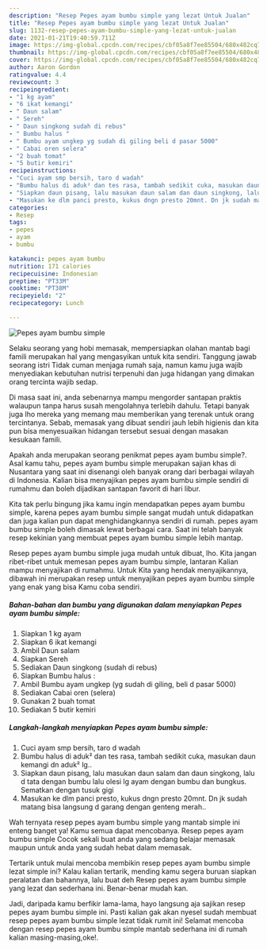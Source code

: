 ```yaml
---
description: "Resep Pepes ayam bumbu simple yang lezat Untuk Jualan"
title: "Resep Pepes ayam bumbu simple yang lezat Untuk Jualan"
slug: 1132-resep-pepes-ayam-bumbu-simple-yang-lezat-untuk-jualan
date: 2021-01-21T19:40:59.711Z
image: https://img-global.cpcdn.com/recipes/cbf05a8f7ee85504/680x482cq70/pepes-ayam-bumbu-simple-foto-resep-utama.jpg
thumbnail: https://img-global.cpcdn.com/recipes/cbf05a8f7ee85504/680x482cq70/pepes-ayam-bumbu-simple-foto-resep-utama.jpg
cover: https://img-global.cpcdn.com/recipes/cbf05a8f7ee85504/680x482cq70/pepes-ayam-bumbu-simple-foto-resep-utama.jpg
author: Aaron Gordon
ratingvalue: 4.4
reviewcount: 3
recipeingredient:
- "1 kg ayam"
- "6 ikat kemangi"
- " Daun salam"
- " Sereh"
- " Daun singkong sudah di rebus"
- " Bumbu halus "
- " Bumbu ayam ungkep yg sudah di giling beli d pasar 5000"
- " Cabai oren selera"
- "2 buah tomat"
- "5 butir kemiri"
recipeinstructions:
- "Cuci ayam smp bersih, taro d wadah"
- "Bumbu halus di aduk² dan tes rasa, tambah sedikit cuka, masukan daun kemangi dn aduk² lg.."
- "Siapkan daun pisang, lalu masukan daun salam dan daun singkong, lalu d tata dengan bumbu lalu olesi lg ayam dengan bumbu dan bungkus. Sematkan dengan tusuk gigi"
- "Masukan ke dlm panci presto, kukus dngn presto 20mnt. Dn jk sudah matang bisa langsung d garang dengan genteng merah.."
categories:
- Resep
tags:
- pepes
- ayam
- bumbu

katakunci: pepes ayam bumbu 
nutrition: 171 calories
recipecuisine: Indonesian
preptime: "PT33M"
cooktime: "PT38M"
recipeyield: "2"
recipecategory: Lunch

---
```



![Pepes ayam bumbu simple](https://img-global.cpcdn.com/recipes/cbf05a8f7ee85504/680x482cq70/pepes-ayam-bumbu-simple-foto-resep-utama.jpg)

Selaku seorang yang hobi memasak, mempersiapkan olahan mantab bagi famili merupakan hal yang mengasyikan untuk kita sendiri. Tanggung jawab seorang istri Tidak cuman menjaga rumah saja, namun kamu juga wajib menyediakan kebutuhan nutrisi terpenuhi dan juga hidangan yang dimakan orang tercinta wajib sedap.

Di masa  saat ini, anda sebenarnya mampu mengorder santapan praktis walaupun tanpa harus susah mengolahnya terlebih dahulu. Tetapi banyak juga lho mereka yang memang mau memberikan yang terenak untuk orang tercintanya. Sebab, memasak yang dibuat sendiri jauh lebih higienis dan kita pun bisa menyesuaikan hidangan tersebut sesuai dengan masakan kesukaan famili. 



Apakah anda merupakan seorang penikmat pepes ayam bumbu simple?. Asal kamu tahu, pepes ayam bumbu simple merupakan sajian khas di Nusantara yang saat ini disenangi oleh banyak orang dari berbagai wilayah di Indonesia. Kalian bisa menyajikan pepes ayam bumbu simple sendiri di rumahmu dan boleh dijadikan santapan favorit di hari libur.

Kita tak perlu bingung jika kamu ingin mendapatkan pepes ayam bumbu simple, karena pepes ayam bumbu simple sangat mudah untuk didapatkan dan juga kalian pun dapat menghidangkannya sendiri di rumah. pepes ayam bumbu simple boleh dimasak lewat berbagai cara. Saat ini telah banyak resep kekinian yang membuat pepes ayam bumbu simple lebih mantap.

Resep pepes ayam bumbu simple juga mudah untuk dibuat, lho. Kita jangan ribet-ribet untuk memesan pepes ayam bumbu simple, lantaran Kalian mampu menyajikan di rumahmu. Untuk Kita yang hendak menyajikannya, dibawah ini merupakan resep untuk menyajikan pepes ayam bumbu simple yang enak yang bisa Kamu coba sendiri.

<!--inarticleads1-->

##### Bahan-bahan dan bumbu yang digunakan dalam menyiapkan Pepes ayam bumbu simple:

1. Siapkan 1 kg ayam
1. Siapkan 6 ikat kemangi
1. Ambil  Daun salam
1. Siapkan  Sereh
1. Sediakan  Daun singkong (sudah di rebus)
1. Siapkan  Bumbu halus :
1. Ambil  Bumbu ayam ungkep (yg sudah di giling, beli d pasar 5000)
1. Sediakan  Cabai oren (selera)
1. Gunakan 2 buah tomat
1. Sediakan 5 butir kemiri




<!--inarticleads2-->

##### Langkah-langkah menyiapkan Pepes ayam bumbu simple:

1. Cuci ayam smp bersih, taro d wadah
1. Bumbu halus di aduk² dan tes rasa, tambah sedikit cuka, masukan daun kemangi dn aduk² lg..
1. Siapkan daun pisang, lalu masukan daun salam dan daun singkong, lalu d tata dengan bumbu lalu olesi lg ayam dengan bumbu dan bungkus. Sematkan dengan tusuk gigi
1. Masukan ke dlm panci presto, kukus dngn presto 20mnt. Dn jk sudah matang bisa langsung d garang dengan genteng merah..




Wah ternyata resep pepes ayam bumbu simple yang mantab simple ini enteng banget ya! Kamu semua dapat mencobanya. Resep pepes ayam bumbu simple Cocok sekali buat anda yang sedang belajar memasak maupun untuk anda yang sudah hebat dalam memasak.

Tertarik untuk mulai mencoba membikin resep pepes ayam bumbu simple lezat simple ini? Kalau kalian tertarik, mending kamu segera buruan siapkan peralatan dan bahannya, lalu buat deh Resep pepes ayam bumbu simple yang lezat dan sederhana ini. Benar-benar mudah kan. 

Jadi, daripada kamu berfikir lama-lama, hayo langsung aja sajikan resep pepes ayam bumbu simple ini. Pasti kalian gak akan nyesel sudah membuat resep pepes ayam bumbu simple lezat tidak rumit ini! Selamat mencoba dengan resep pepes ayam bumbu simple mantab sederhana ini di rumah kalian masing-masing,oke!.

